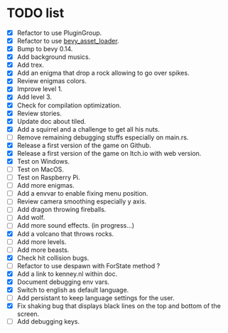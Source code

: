# TODO list

- [x] Refactor to use PluginGroup.
- [x] Refactor to use [bevy_asset_loader](https://github.com/NiklasEi/bevy_asset_loader).
- [x] Bump to bevy 0.14.
- [x] Add background musics.
- [x] Add trex.
- [x] Add an enigma that drop a rock allowing to go over spikes.
- [x] Review enigmas colors.
- [x] Improve level 1.
- [x] Add level 3.
- [x] Check for compilation optimization.
- [x] Review stories.
- [x] Update doc about tiled.
- [x] Add a squirrel and a challenge to get all his nuts.
- [ ] Remove remaining debugging stuffs especially on main.rs.
- [x] Release a first version of the game on Github.
- [x] Release a first version of the game on Itch.io with web version.
- [x] Test on Windows.
- [ ] Test on MacOS.
- [ ] Test on Raspberry Pi.
- [ ] Add more enigmas.
- [ ] Add a envvar to enable fixing menu position.
- [ ] Review camera smoothing especially y axis.
- [ ] Add dragon throwing fireballs.
- [ ] Add wolf.
- [ ] Add more sound effects. (in progress...)
- [x] Add a volcano that throws rocks.
- [ ] Add more levels.
- [ ] Add more beasts.
- [x] Check hit collision bugs.
- [ ] Refactor to use despawn with ForState method ?
- [x] Add a link to kenney.nl within doc.
- [x] Document debugging env vars.
- [x] Switch to english as default language.
- [ ] Add persistant to keep language settings for the user.
- [x] Fix shaking bug that displays black lines on the top and bottom of the screen.
- [ ] Add debugging keys.

